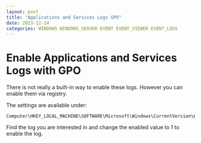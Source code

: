```yaml
---
layout: post
title: "Applications and Services Logs GPO"
date: 2023-12-14
categories: WINDOWS WINDOWS_SERVER EVENT EVENT_VIEWER EVENT_LOGS
---
```


# Enable Applications and Services Logs with GPO

There is not really a built-in way to enable these logs. However you can enable them via registry.

The settings are available under:
```
Computer\HKEY_LOCAL_MACHINE\SOFTWARE\Microsoft\Windows\CurrentVersion\WINEVT\Channels\
```

Find the log you are interested in and change the enabled value to 1 to enable the log.

